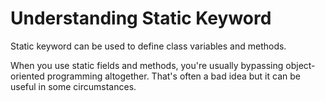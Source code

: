 # Understanding Static Keyword

Static keyword can be used to define class variables and methods.

When you use static fields and methods, you're usually bypassing object-oriented programming altogether. That's often a bad idea but it can be useful in some circumstances.
